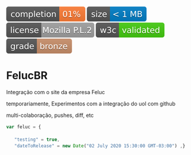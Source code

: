 [![Completude](https://github.com/Rutcha/FelucBR/raw/master/img/badges/completion.svg)](#) [![Tamanho](https://raw.githubusercontent.com/Rutcha/FelucBR/master/img/badges/sizeMb.svg)](#) [![Licença](https://raw.githubusercontent.com/Rutcha/FelucBR/master/img/badges/licenseMozilla2.svg)](#) [![Validação](https://raw.githubusercontent.com/Rutcha/FelucBR/master/img/badges/w3cValidated.svg)](#) [![Avaliação](https://raw.githubusercontent.com/Rutcha/FelucBR/master/img/badges/gradeBronze.svg)](#)

# FelucBR
Integração com o site da empresa Feluc

temporariamente, Experimentos com a integração do uol com github

 multi-colaboração, pushes, diff, etc

 ```javascript
 var feluc = {
 	
 	"testing" = true,
 	"dateToRelease" = new Date("02 July 2020 15:30:00 GMT-03:00") ,} 

 ```

 
